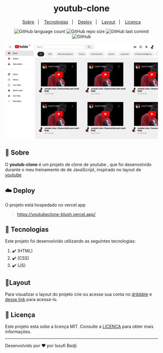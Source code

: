 <h1 align="center" color=" ">
  youtub-clone
</h1>

<p align="center">
    <a href="#book-sobre">Sobre</a>&nbsp;&nbsp;&nbsp;|&nbsp;&nbsp;&nbsp;
    <a href="#rocket-tecnologias">Tecnologias</a>&nbsp;&nbsp;&nbsp;|&nbsp;&nbsp;&nbsp;
    <a href="#cloud-deploy">Deploy</a>&nbsp;&nbsp;&nbsp;|&nbsp;&nbsp;&nbsp;
    <a href="#layout">Layout</a>&nbsp;&nbsp;&nbsp;|&nbsp;&nbsp;&nbsp;
    <a href="#memo-licença">Licença</a>
</p>

<p align="center">
   
   <img alt="GitHub language count" src="https://img.shields.io/github/languages/count/issufibadji/youtub-clone?style=flat-square">

   <img alt="GitHub repo size" src="https://img.shields.io/github/repo-size/issufibadji/youtub-clone?style=flat-square">

   <img alt="GitHub last commit" src="https://img.shields.io/github/last-commit/issufibadji/youtub-clone?style=flat-square">

   <img alt="GitHub" src="https://img.shields.io/github/license/issufibadji/youtub-clone?style=flat-square">
</p>

![youtub-clone](https://github.com/issufibadji/youtube-clone/blob/master/youtubeclone.png)

## :book: Sobre

O **youtub-clone**
é um projeto de clone de youtube , que foi desenvolvido durante o meu treinamento de de JavaScript, inspirado no layout de [youtube](https://www.youtube.com/)

## :cloud: Deploy

O projeto está hospedado no vercel app

> https://youtubeclone-blush.vercel.app/

## :rocket: Tecnologias

Este projeto foi desenvolvido utilizando as seguintes tecnologias:

<!-- ❌✔️ -->

1. ✔️ (HTML)
2. ✔️ (CSS)
3. ✔️ (JS)

## 🔖Layout

Para visualizar o layout do projeto crie ou acesse sua conta no [dribbble](dribbble.com) e [desse link](https://dribbble.com/shots/11338885-Flick-Quizzes) para acessá-lo.

## :memo: Licença

Este projeto esta sobe a licença MIT. Consulte a [LICENÇA](https://github.com/issufibadji/youtub-clone/blob/master/LINCENSE) para obter mais informações.

---

Desenvolvido por :heart: por Issufi Badji
